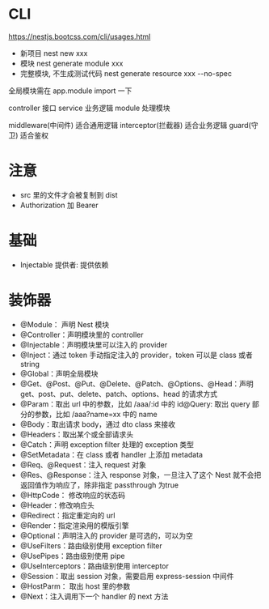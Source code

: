 # CLI
https://nestjs.bootcss.com/cli/usages.html
- 新项目 nest new xxx
- 模块 nest generate module xxx
- 完整模块, 不生成测试代码 nest generate resource xxx --no-spec

全局模块需在 app.module import 一下

controller 接口
service 业务逻辑
module 处理模块

middleware(中间件) 适合通用逻辑
interceptor(拦截器) 适合业务逻辑
guard(守卫) 适合鉴权

# 注意
- src 里的文件才会被复制到 dist
- Authorization 加 Bearer

# 基础
- Injectable 提供者: 提供依赖


# 装饰器
- @Module： 声明 Nest 模块
- @Controller：声明模块里的 controller
- @Injectable：声明模块里可以注入的 provider
- @Inject：通过 token 手动指定注入的 provider，token 可以是 class 或者 string
- @Global：声明全局模块
- @Get、@Post、@Put、@Delete、@Patch、@Options、@Head：声明 get、post、put、delete、patch、options、head 的请求方式
- @Param：取出 url 中的参数，比如 /aaa/:id 中的 id@Query: 取出 query 部分的参数，比如 /aaa?name=xx 中的 name
- @Body：取出请求 body，通过 dto class 来接收
- @Headers：取出某个或全部请求头
- @Catch：声明 exception filter 处理的 exception 类型
- @SetMetadata：在 class 或者 handler 上添加 metadata
- @Req、@Request：注入 request 对象
- @Res、@Response：注入 response 对象，一旦注入了这个 Nest 就不会把返回值作为响应了，除非指定 passthrough 为true
- @HttpCode： 修改响应的状态码
- @Header：修改响应头
- @Redirect：指定重定向的 url
- @Render：指定渲染用的模版引擎
- @Optional：声明注入的 provider 是可选的，可以为空
- @UseFilters：路由级别使用 exception filter
- @UsePipes：路由级别使用 pipe
- @UseInterceptors：路由级别使用 interceptor
- @Session：取出 session 对象，需要启用 express-session 中间件
- @HostParm： 取出 host 里的参数
- @Next：注入调用下一个 handler 的 next 方法

